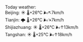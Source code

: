 Today weather:  
Beijing: ☀️   🌡️+26°C 🌬️↖7km/h  
Tianjin: 🌩  🌡️+26°C 🌬️↘7km/h  
Shijiazhuang: ☀️   🌡️+26°C 🌬️↑13km/h  
Tangshan: ☀️   🌡️+25°C 🌬️↑18km/h  
